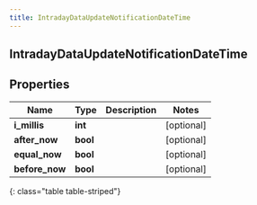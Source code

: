 ```yaml
---
title: IntradayDataUpdateNotificationDateTime
---
```

## IntradayDataUpdateNotificationDateTime

## Properties

|Name | Type | Description | Notes|
|------------ | ------------- | ------------- | -------------|
| **i_millis** | **int** |  | [optional] |
| **after_now** | **bool** |  | [optional] |
| **equal_now** | **bool** |  | [optional] |
| **before_now** | **bool** |  | [optional] |
{: class="table table-striped"}



